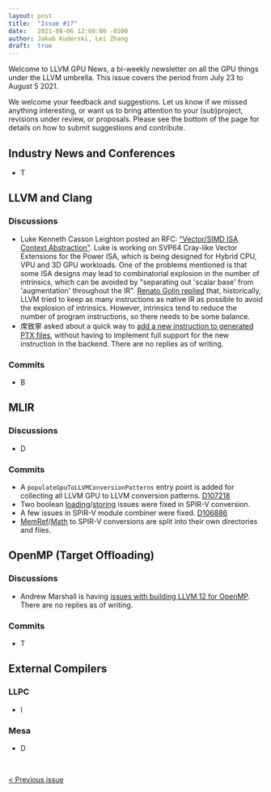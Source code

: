 ```yaml
---
layout: post
title:  "Issue #17"
date:   2021-08-06 12:00:00 -0500
author: Jakub Kuderski, Lei Zhang
draft:  true
---
```


Welcome to LLVM GPU News, a bi-weekly newsletter on all the GPU things under the LLVM umbrella.
This issue covers the period from July 23 to August 5 2021.

We welcome your feedback and suggestions. Let us know if we missed anything interesting, or want us to bring attention to your (sub)project, revisions under review, or proposals. Please see the bottom of the page for details on how to submit suggestions and contribute.


## Industry News and Conferences

*  T


##  LLVM and Clang

### Discussions

*  Luke Kenneth Casson Leighton posted an RFC: ["Vector/SIMD ISA Context Abstraction"](https://lists.llvm.org/pipermail/llvm-dev/2021-July/152008.html). Luke is working on SVP64 Cray-like Vector Extensions for the Power ISA, which is being designed for Hybrid CPU, VPU and 3D GPU workloads. One of the problems mentioned is that some ISA designs may lead to combinatorial explosion in the number of intrinsics, which can be avoided by "separating out 'scalar base' from 'augmentation' throughout the IR". [Renato Golin replied](https://lists.llvm.org/pipermail/llvm-dev/2021-August/152025.html) that, historically, LLVM tried to keep as many instructions as native IR as possible to avoid the explosion of intrinsics. However, intrinsics tend to reduce the number of program instructions, so there needs to be some balance.
*  席致寧 asked about a quick way to [add a new instruction to generated PTX files](https://lists.llvm.org/pipermail/llvm-dev/2021-August/152047.html), without having to implement full support for the new instruction in the backend. There are no replies as of writing.

### Commits

*  B


## MLIR

### Discussions

*  D

### Commits

*  A `populateGpuToLLVMConversionPatterns` entry point is added for collecting all LLVM GPU to LLVM conversion patterns. [D107218](https://reviews.llvm.org/D107218) 
*  Two boolean [loading](https://reviews.llvm.org/D107119)/[storing](https://reviews.llvm.org/D107114) issues were fixed in SPIR-V conversion.
*  A few issues in SPIR-V module combiner were fixed. [D106886](https://reviews.llvm.org/D106886)
*  [MemRef](https://reviews.llvm.org/D107094)/[Math](https://reviews.llvm.org/D107093) to SPIR-V conversions are split into their own directories and files. 


## OpenMP (Target Offloading)

### Discussions

*  Andrew Marshall is having [issues with building LLVM 12 for OpenMP](https://llvm.discourse.group/t/problem-compiling-openmp-project-for-llvm-12/4034). There are no replies as of writing.

### Commits

*  T


## External Compilers

### LLPC

*  I

### Mesa

*  D

<br/>
<p style="text-align:left;">
    <a href="{% post_url 2021-07-23-issue-16 %}"> < Previous issue</a>
    <span style="float:right;">
        <!--<a href="{% post_url 2021-08-20-issue-18 %}"> Next issue > </a>-->
    </span>
</p>
